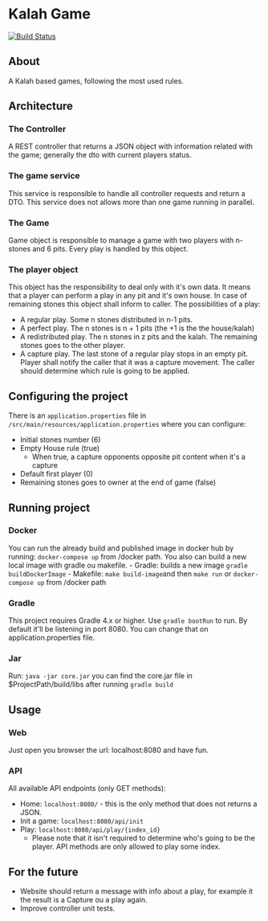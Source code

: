 # Kalah Game
[![Build Status](https://travis-ci.org/arturvt/kalah-game.svg?branch=master)](https://travis-ci.org/arturvt/kalah-game)
## About

A Kalah based games, following the most used rules.


## Architecture

### The Controller

A REST controller that returns a JSON object with information related with the game; generally the dto with current players status.

### The game service

This service is responsible to handle all controller requests and return a DTO.
This service does not allows more than one game running in parallel.

### The Game

Game object is responsible to manage a game with two players with n-stones and 6 pits. Every play is handled by this object.


### The player object

This object has the responsibility to deal only with it's own data. It means that a player can perform a play in any 
pit and it's own house. In case of remaining stones this object shall inform to caller. The possibilities of a play:

* A regular play. Some n stones distributed in n-1 pits.
* A perfect play. The n stones is n + 1 pits (the +1 is the the house/kalah)
* A redistributed play. The n stones in z pits and the kalah. The remaining stones goes to the other player.
* A capture play. The last stone of a regular play stops in an empty pit. Player shall notify the caller that it was a
capture movement. The caller should determine which rule is going to be applied.

## Configuring the project

There is an `application.properties` file in `/src/main/resources/application.properties` where you can configure:

 - Initial stones number (6)
 - Empty House rule (true)
    - When true, a capture opponents opposite pit content when it's a capture
 - Default first player (0)
 - Remaining stones goes to owner at the end of game (false)


## Running project

### Docker

You can run the already build and published image in docker hub by running: ```docker-compose up``` from /docker path.
You also can build a new local image with gradle ou makefile.
    - Gradle: builds a new image ```gradle buildDockerImage``` 
    - Makefile: ```make build-image```and then ```make run``` or ```docker-compose up``` from /docker path


### Gradle

This project requires Gradle 4.x or higher. Use ```gradle bootRun``` to run. By default it'll be listening in port 8080.
You can change that on application.properties file.


### Jar

Run: ```java -jar core.jar``` you can find the core.jar file in $ProjectPath/build/libs after running ```gradle build```


## Usage

### Web

Just open you browser the url: localhost:8080  and have fun. 

### API

All available API endpoints (only GET methods):

 - Home: `localhost:8080/` - this is the only method that does not returns a JSON.
 - Init a game: `localhost:8080/api/init`
 - Play: `localhost:8080/api/play/{index_id}`
    - Please note that it isn't required to determine who's going to be the player. API methods are only allowed to play some index.
    


## For the future

- Website should return a message with info about a play, for example it the result is a Capture ou a play again.
- Improve controller unit tests.